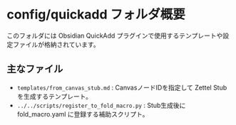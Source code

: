 # config/quickadd フォルダ概要

このフォルダには Obsidian QuickAdd プラグインで使用するテンプレートや設定ファイルが格納されています。

## 主なファイル
- `templates/from_canvas_stub.md` : CanvasノードIDを指定して Zettel Stub を生成するテンプレート。
- `../../scripts/register_to_fold_macro.py` : Stub生成後に fold_macro.yaml に登録する補助スクリプト。
